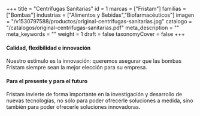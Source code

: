 +++
title = "Centrífugas Sanitarias"
id = 1
marcas = ["Fristam"]
familias = ["Bombas"]
industrias = ["Alimentos y Bebidas","Biofarmacéuticos"]
imagen = "/v1530797588/productos/original-centrifugas-sanitarias.jpg"
catalogo = "/catalogos/original-centrifugas-sanitarias.pdf"
meta_description = ""
meta_keywords = ""
weight = 1
draft = false
taxonomyCover = false
+++
<h4>Calidad, flexibilidad e innovación</h4>
<p>Nuestro estímulo es la innovación: queremos asegurar que las bombas Fristam siempre sean la mejor elección para su empresa.</p>
<h4>Para el presente y para el futuro</h4>
<p>Fristam invierte de forma importante en la investigación y desarrollo de nuevas tecnologías, no sólo para poder ofrecerle soluciones a medida, sino también para poder ofrecerle soluciones innovadoras. </p>
<p> </p>